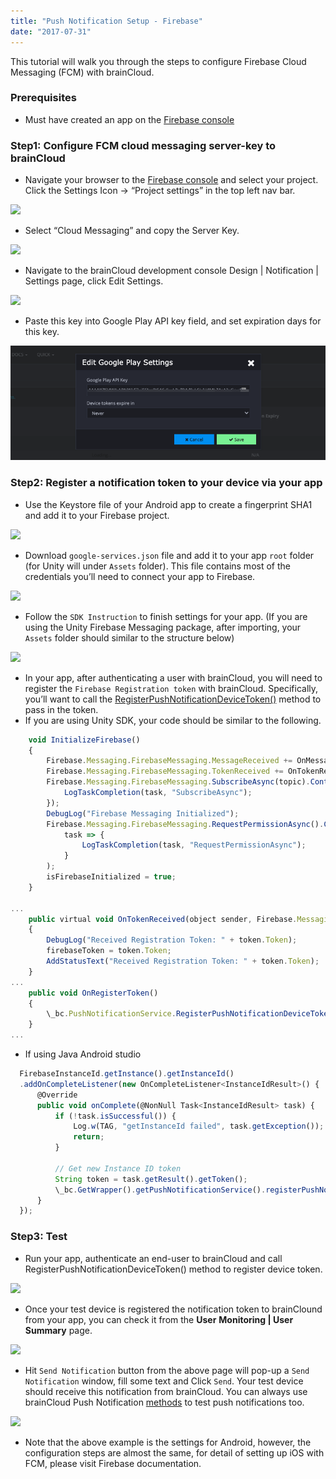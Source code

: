 ```yaml
---
title: "Push Notification Setup - Firebase"
date: "2017-07-31"
---
```


This tutorial will walk you through the steps to configure Firebase Cloud Messaging (FCM) with brainCloud.

### Prerequisites

- Must have created an app on the [Firebase console](https://console.firebase.google.com/)

### Step1: Configure FCM cloud messaging server-key to brainCloud

- Navigate your browser to the [Firebase console](https://console.firebase.google.com/) and select your project. Click the Settings Icon -> “Project settings” in the top left nav bar.

![](https://downloads.intercomcdn.com/i/o/363163268/df61c0644eed17b7c7720fdd/image.png)

- [](https://downloads.intercomcdn.com/i/o/363163268/df61c0644eed17b7c7720fdd/image.png)Select “Cloud Messaging” and copy the Server Key.

![](https://downloads.intercomcdn.com/i/o/363163674/9784d263d41547231f100d3f/image.png)

- [](https://downloads.intercomcdn.com/i/o/363163674/9784d263d41547231f100d3f/image.png)Navigate to the brainCloud development console Design | Notification | Settings page, click Edit Settings.

![](https://downloads.intercomcdn.com/i/o/363164687/0b9686fb11a02b479228e124/image.png)

- [](https://downloads.intercomcdn.com/i/o/363164687/0b9686fb11a02b479228e124/image.png)Paste this key into Google Play API key field, and set expiration days for this key.

![](images/image1.png)

### Step2: Register a notification token to your device via your app

- Use the Keystore file of your Android app to create a fingerprint SHA1 and add it to your Firebase project.

![](https://downloads.intercomcdn.com/i/o/363170155/8a1b3fd682b55062c117f921/image.png)

- [](https://downloads.intercomcdn.com/i/o/363170155/8a1b3fd682b55062c117f921/image.png)Download `google-services.json` file and add it to your app `root` folder (for Unity will under `Assets` folder). This file contains most of the credentials you’ll need to connect your app to Firebase.

![](https://downloads.intercomcdn.com/i/o/363171394/676a6832ba89d7e8c5d15600/image.png)

- [](https://downloads.intercomcdn.com/i/o/363171394/676a6832ba89d7e8c5d15600/image.png)Follow the `SDK Instruction` to finish settings for your app. (If you are using the Unity Firebase Messaging package, after importing, your `Assets` folder should similar to the structure below)

![](https://downloads.intercomcdn.com/i/o/363172566/c331289185689feda4332a47/image.png)

- [](https://downloads.intercomcdn.com/i/o/363172566/c331289185689feda4332a47/image.png)In your app, after authenticating a user with brainCloud, you will need to register the `Firebase Registration token` with brainCloud. Specifically, you’ll want to call the [RegisterPushNotificationDeviceToken()](https://getbraincloud.com/apidocs/apiref/?cloudcode#capi-pushnotification-registerpushnotificationdevicetoken) method to pass in the token.
- If you are using Unity SDK, your code should be similar to the following.
```js
    void InitializeFirebase()
    {
        Firebase.Messaging.FirebaseMessaging.MessageReceived += OnMessageReceived;
        Firebase.Messaging.FirebaseMessaging.TokenReceived += OnTokenReceived;
        Firebase.Messaging.FirebaseMessaging.SubscribeAsync(topic).ContinueWithOnMainThread(task => {
            LogTaskCompletion(task, "SubscribeAsync");
        });
        DebugLog("Firebase Messaging Initialized");
        Firebase.Messaging.FirebaseMessaging.RequestPermissionAsync().ContinueWithOnMainThread(
            task => {
                LogTaskCompletion(task, "RequestPermissionAsync");
            }
        );
        isFirebaseInitialized = true;
    } 

...
    public virtual void OnTokenReceived(object sender, Firebase.Messaging.TokenReceivedEventArgs token)
    {
        DebugLog("Received Registration Token: " + token.Token);
        firebaseToken = token.Token;
        AddStatusText("Received Registration Token: " + token.Token);
    }
...
    public void OnRegisterToken()
    {
        \_bc.PushNotificationService.RegisterPushNotificationDeviceToken(Platform.GooglePlayAndroid, firebaseToken, authSuccess\_BCcall, authError\_BCcall);
    }
...
```
- If using Java Android studio
```js
  FirebaseInstanceId.getInstance().getInstanceId()
  .addOnCompleteListener(new OnCompleteListener<InstanceIdResult>() {
      @Override
      public void onComplete(@NonNull Task<InstanceIdResult> task) {
          if (!task.isSuccessful()) {
              Log.w(TAG, "getInstanceId failed", task.getException());
              return;
          }

          // Get new Instance ID token
          String token = task.getResult().getToken();
          \_bc.GetWrapper().getPushNotificationService().registerPushNotificationToken(Platform.GooglePlayAndroid, token, theCallback);
      }
  });
```
### Step3: Test

- Run your app, authenticate an end-user to brainCloud and call RegisterPushNotificationDeviceToken() method to register device token.

![](https://downloads.intercomcdn.com/i/o/363178357/3c1e5a09827267caede11b8d/image.png)

- [](https://downloads.intercomcdn.com/i/o/363178357/3c1e5a09827267caede11b8d/image.png)Once your test device is registered the notification token to brainClound from your app, you can check it from the **User** **Monitoring | User Summary** page.

![](https://downloads.intercomcdn.com/i/o/363176360/1474feee11f5367407b4e4b1/image.png)

- [](https://downloads.intercomcdn.com/i/o/363176360/1474feee11f5367407b4e4b1/image.png)Hit `Send Notification` button from the above page will pop-up a `Send Notification` window, fill some text and Click `Send`. Your test device should receive this notification from brainCloud. You can always use brainCloud Push Notification [methods](https://getbraincloud.com/apidocs/apiref/?cloudcode#capi-pushnotification) to test push notifications too.

![](https://downloads.intercomcdn.com/i/o/363181329/3755b318ffa0dd79912cbb1f/image.png)

- [](https://downloads.intercomcdn.com/i/o/363181329/3755b318ffa0dd79912cbb1f/image.png)Note that the above example is the settings for Android, however, the configuration steps are almost the same, for detail of setting up iOS with FCM, please visit Firebase documentation.
